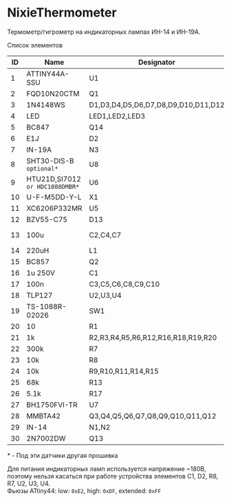 # NixieThermometer
Термометр/гигрометр на индикаторных лампах ИН-14 и ИН-19А.

Список элементов

|ID|Name|Designator|Footprint|Quantity|
|--|----|----------|---------|--------|
|1|ATTINY44A-SSU|U1|SOP-14|1|
|2|FQD10N20CTM|Q1|DPAK|1|
|3|1N4148WS|D1,D3,D4,D5,D6,D7,D8,D9,D10,D11,D12|SOD-323|11|
|4|LED|LED1,LED2,LED3|SMD_3528|3|
|5|BC847|Q14|SOT-23-3|1|
|6|E1J|D2|SOD123|1|
|7|IN-19A|N3||1|
|8|SHT30-DIS-B `optional*`|U8|DFN-8|1|
|9|HTU21D,SI7012 `or HDC1080DMBR*`|U6|WSON-6|1|
|10|U-F-M5DD-Y-L|X1||1|
|11|XC6206P332MR|U5|SOT-23-3|1|
|12|BZV55-C75|D13|SOD-80|1|
|13|100u|C2,C4,C7|CASE-B_3528|3|
|14|220uH|L1|CD75|1|
|15|BC857|Q2|SOT-23-3|1|
|16|1u 250V|C1|SMD_1812|1|
|17|100n|C3,C5,C6,C8,C9,C10|SMD_0603|6|
|18|TLP127|U2,U3,U4|SOP-6|3|
|19|TS-1088R-02026|SW1||1|
|20|10|R1|SMD_0603|1|
|21|1k|R2,R3,R4,R5,R6,R12,R16,R18,R19,R20|SMD_0603|10|
|22|300k|R7|SMD_0805|1|
|23|10k|R8|SMD_0805|1|
|24|10k|R9,R10,R11,R14,R15|SMD_0603|5|
|25|68k|R13|SMD_0805|1|
|26|5.1k|R17|SMD_0603|1|
|27|BH1750FVI-TR|U7|WSOF-6|1|
|28|MMBTA42|Q3,Q4,Q5,Q6,Q7,Q8,Q9,Q10,Q11,Q12|SOT-23-3|10|
|29|IN-14|N1,N2||2|
|30|2N7002DW|Q13|SOT-363|1|

\* - Под эти датчики другая прошивка

Для питания индикаторных ламп используется напряжение ~180В, поэтому нельзя касаться при работе устройства элементов С1, D2, R8, R7, U2, U3, U4.<br/>
Фьюзы ATtiny44: low: `0xE2`, high: `0xDF`, extended: `0xFF`


